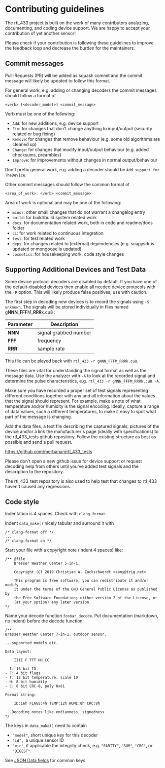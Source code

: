 # Contributing guidelines

The rtl_433 project is built on the work of many contributors analyzing,
documenting, and coding device support.
We are happy to accept your contribution of yet another sensor!

Please check if your contribution is following these guidelines
to improve the feedback loop and decrease the burden for the maintainers.

## Commit messages

Pull-Requests (PR) will be added as squash commit
and the commit message will likely be updated to follow this format.

For general work, e.g. adding or changing decoders
the commit messages should follow a format of

    <verb> [<decoder_model>] <commit_message>

Verb must be one of the following:

- `Add`: for new additions, e.g. device support
- `Fix`: for changes that don't change anything to input/output (security related or bug fixing)
- `Remove`: for changes that remove behaviour (e.g. some old algorithms are cleaned up)
- `Change`: for changes that modify input/output behaviour (e.g. added checksums, preambles)
- `Improve`: for improvements without changes in normal output/behaviour

Don't prefix general work, e.g. adding a decoder should be `Add support for TheDevice`.

Other commit messages should follow the common format of

    <area_of_work>: <verb> <commit_message>

Area of work is optional and may be one of the following:

- `minor`: other small changes that do not warrant a changelog entry
- `build`: for build/build system related work
- `docs`: for documentation related work, both in code and readme/docs folder
- `ci`: for work related to continuous integration
- `test`: for test related work
- `deps`: for changes related to (external) dependencies (e.g. soapysdr is updated or mongoose is updated)
- `cosmetics`: for housekeeping work, code style changes

## Supporting Additional Devices and Test Data

Some device protocol decoders are disabled by default. If you have one of the default-disabled devices
then enable all needed device protocols with the `-R` option.
This will likely produce false positives, use with caution.

The first step in decoding new devices is to record the signals using `-S unknown`.
The signals will be stored individually in files named g**NNN**\_**FFF**M\_**RRR**k.cu8 :

| Parameter | Description
|---------|------------
| **NNN** | signal grabbed number
| **FFF** | frequency
| **RRR** | sample rate

This file can be played back with `rtl_433 -r gNNN_FFFM_RRRk.cu8`.

These files are vital for understanding the signal format as well as the message data.  Use the analyzer
with `-A` to look at the recorded signal and determine the pulse characteristics, e.g. `rtl_433 -r gNNN_FFFM_RRRk.cu8 -A`.

Make sure you have recorded a proper set of test signals representing different conditions together
with any and all information about the values that the signal should represent. For example, make a
note of what temperature and/or humidity is the signal encoding. Ideally, capture a range of data
values, such a different temperatures, to make it easy to spot what part of the message is changing.

Add the data files, a text file describing the captured signals, pictures of the device and/or
a link the manufacturer's page (ideally with specifications) to the rtl_433_tests
github repository. Follow the existing structure as best as possible and send a pull request.

https://github.com/merbanan/rtl_433_tests

Please don't open a new github issue for device support or request decoding help from others
until you've added test signals and the description to the repository.

The rtl_433_test repository is also used to help test that changes to rtl_433 haven't caused any regressions.

## Code style

Indentation is 4 spaces. Check with `clang-format`.

Indent `data_make()` nicely tabular and surround it with
```
/* clang-format off */
...
/* clang-format on */
```

Start your file with a copyright note (indent 4 spaces) like:
```
/** @file
    Bresser Weather Center 5-in-1.

    Copyright (C) 2019 Christian W. Zuckschwerdt <zany@triq.net>

    This program is free software; you can redistribute it and/or modify
    it under the terms of the GNU General Public License as published by
    the Free Software Foundation; either version 2 of the License, or
    (at your option) any later version.
*/
```

Name your decode function `foobar_decode`.
Put documentation (markdown, no indent) before the decode function:
```
/**
Bresser Weather Center 7-in-1, outdoor sensor.

...supported models etc.

Data layout:

    IIII F TTT HH CC

- I: 16 bit ID
- F: 4 bit flags
- T: 12 bit temperature, scale 10
- H: 8 bit humidity
- C: 8 bit CRC-8, poly 0x81

Format string:

    ID:16h FLAGS:4h TEMP:12h HUMI:8h CRC:8h

...Decoding notes like endianness, signedness
*/
```

The keys in `data_make()` need to contain
- `"model"`, short unique key for this decoder
- `"id", `a unique sensor ID
- `"mic"`, if applicable the integrity check, e.g. `"PARITY"`, `"SUM"`, `"CRC"`, or `"DIGEST"`.

See [JSON Data fields](DATA_FORMAT.md) for common keys.
